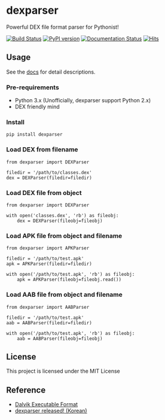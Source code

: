# dexparser

Powerful DEX file format parser for Pythonist!

[![Build Status](https://travis-ci.com/bunseokbot/dexparser.svg?branch=master)](https://travis-ci.com/bunseokbot/dexparser)
[![PyPI version](https://badge.fury.io/py/dexparser.svg)](https://badge.fury.io/py/dexparser)
[![Documentation Status](https://readthedocs.org/projects/dexparser/badge/?version=latest)](https://dexparser.readthedocs.io/en/latest/?badge=latest)
[![Hits](https://hits.seeyoufarm.com/api/count/incr/badge.svg?url=https%3A%2F%2Fgithub.com%2Fbunseokbot%2Fdexparser&count_bg=%2379C83D&title_bg=%23555555&icon=&icon_color=%23E7E7E7&title=hits&edge_flat=false)](https://hits.seeyoufarm.com)

## Usage

See the [docs](https://dexparser.readthedocs.io/en/latest/) for detail descriptions.

### Pre-requirements

* Python 3.x (Unofficially, dexparser support Python 2.x)
* DEX friendly mind

### Install
`pip install dexparser`

### Load DEX from filename
```
from dexparser import DEXParser

filedir = '/path/to/classes.dex'
dex = DEXParser(filedir=filedir)
```

### Load DEX file from object
```
from dexparser import DEXParser

with open('classes.dex', 'rb') as fileobj:
    dex = DEXParser(fileobj=fileobj)
```

### Load APK file from object and filename
```
from dexparser import APKParser

filedir = '/path/to/test.apk'
apk = APKParser(filedir=filedir)

with open('/path/to/test.apk', 'rb') as fileobj:
    apk = APKParser(fileobj=fileobj.read())
```

### Load AAB file from object and filename
```
from dexparser import AABParser

filedir = '/path/to/test.apk'
aab = AABParser(filedir=filedir)

with open('/path/to/test.apk', 'rb') as fileobj:
    aab = AABParser(fileobj=fileobj)
```


## License
This project is licensed under the MIT License

## Reference
* [Dalvik Executable Format](https://source.android.com/devices/tech/dalvik/dex-format)
* [dexparser released! (Korean)](https://iam.namjun.kim/opensource/2019/12/25/dexparser-released/)

